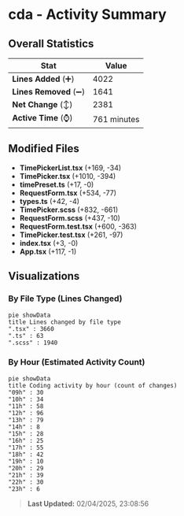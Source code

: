 # cda - Activity Summary 

## Overall Statistics

| Stat                   | Value                                                             |
| ---------------------- | ----------------------------------------------------------------- |
| **Lines Added** (➕)   | 4022                                          |
| **Lines Removed** (➖) | 1641                                        |
| **Net Change** (↕)    | 2381                |
| **Active Time** (⌚)   | 761 minutes |


## Modified Files
- **TimePickerList.tsx** (+169, -34)
- **TimePicker.tsx** (+1010, -394)
- **timePreset.ts** (+17, -0)
- **RequestForm.tsx** (+534, -77)
- **types.ts** (+42, -4)
- **TimePicker.scss** (+832, -661)
- **RequestForm.scss** (+437, -10)
- **RequestForm.test.tsx** (+600, -363)
- **TimePicker.test.tsx** (+261, -97)
- **index.tsx** (+3, -0)
- **App.tsx** (+117, -1)

## Visualizations

### By File Type (Lines Changed)

```mermaid
pie showData
title Lines changed by file type
".tsx" : 3660
".ts" : 63
".scss" : 1940
```

### By Hour (Estimated Activity Count)

```mermaid
pie showData
title Coding activity by hour (count of changes)
"09h" : 30
"10h" : 34
"11h" : 58
"12h" : 96
"13h" : 79
"14h" : 8
"15h" : 28
"16h" : 25
"17h" : 55
"18h" : 42
"19h" : 10
"20h" : 29
"21h" : 39
"22h" : 30
"23h" : 6
```


> **Last Updated:** 02/04/2025, 23:08:56